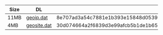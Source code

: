 |    Size   |     DL  | sha512sum |
|  ---  |  ---  |  ---  |
| 11MB | [geoip.dat](https://cdn.jsdelivr.net/gh/googleians/Rules@main/geoip.dat) | 8e707ad3a54c7881e1b393e15848d0539dda300b06b9a0cde25eecdc9d81dba74907178fce978714f02ee48f851ff7d8872ae9c60985421a8950f3a126df59c0 |
| 4MB | [geosite.dat](https://cdn.jsdelivr.net/gh/googleians/Rules@main/geosite.dat) | 30d074664a2f6839d3e99afcb5b1de1b6535eb80653164374fb914865656a8e15f917d8d9ba178bfbcbf198ac1c282c9bd8b5846e6ba617bfb61c6673d16d7be |

